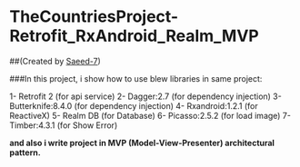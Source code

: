 # TheCountriesProject-Retrofit_RxAndroid_Realm_MVP
##(Created by [Saeed-7](https://github.com/Saeed-7))

###In this project, i show how to use blew libraries in same project:

  1- Retrofit 2 (for api service)
  2- Dagger:2.7 (for dependency injection)
  3- Butterknife:8.4.0 (for dependency injection)
  4- Rxandroid:1.2.1 (for ReactiveX)
  5- Realm DB (for Database)
  6- Picasso:2.5.2 (for load image)
  7- Timber:4.3.1 (for Show Error)
  
**and also i write project in MVP (Model-View-Presenter) architectural pattern.**
